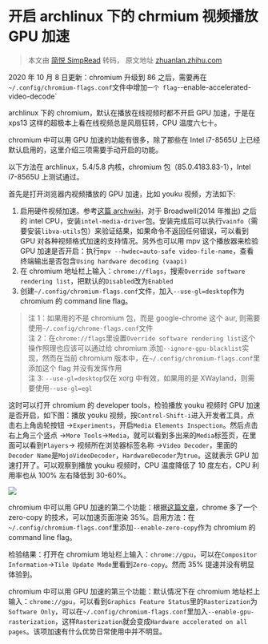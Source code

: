 # 开启 archlinux 下的 chrmium 视频播放 GPU 加速
> 本文由 [简悦 SimpRead](http://ksria.com/simpread/) 转码， 原文地址 [zhuanlan.zhihu.com](https://zhuanlan.zhihu.com/p/219715236)

2020 年 10 月 8 日更新：chromium 升级到 86 之后，需要再在 `~/.config/chromium-flags.conf`文件中增加`一个 flag`--enable-accelerated-video-decode`

archlinux 下的 chromium，默认在播放在线视频时都不开启 GPU 加速，于是在 xps13 这样的超极本上看在线视频总是风扇狂转，CPU 温度六七十。

chromium 中可以用 GPU 加速的功能有很多，除了那些在 Intel i7-8565U 上已经默认启用的，这里介绍三项需要手动开启的功能。

以下方法在 archlinux，5.4/5.8 内核，chromium 包（85.0.4183.83-1），Intel i7-8565U 上测试通过。

首先是打开浏览器内视频播放的 GPU 加速，比如 youku 视频，方法如下:

1.  启用硬件视频加速。参考[这篇 archwiki](https://wiki.archlinux.org/index.php/Hardware_video_acceleration#Intel)，对于 Broadwell(2014 年推出) 之后的 intel CPU，安装`intel-media-driver`包。安装完成后可以执行`vainfo`（需要安装`libva-utils`包）来验证结果，如果命令不返回任何错误，可以看到 GPU 对各种视频格式加速的支持情况。另外也可以用 mpv 这个播放器来检验 GPU 加速是否开启：执行`mpv --hwdec=auto-safe video-file-name`，查看终端输出是否包含`Using hardware decoding (vaapi)`
2.  在 chromium 地址栏上输入：`chrome://flags`，搜索`Override software rendering list`，把默认的`Disabled`改为`Enabled`
3.  创建`~/.config/chromium-flags.conf`文件，加入`--use-gl=desktop`作为 chromium 的 command line flag。

> 注 1：如果用的不是 chromium 包，而是 google-chrome 这个 aur, 则需要使用`~/.config/chrome-flags.conf`文件  
> 注 2：在`chrome://flags`里设置`Override software rendering list`这个操作照理也应该可以通过给 chromium 添加`--ignore-gpu-blacklist`实现，然而在当前 chromium 版本中，在`~/.config/chromium-flags.conf`里添加这个 flag 并没有发挥作用  
> 注 3: `--use-gl=desktop`仅在 xorg 中有效，如果用的是 XWayland，则需要使用`--use-gl=egl`  

这时可以打开 chromium 的 developer tools，检验播放 youku 视频时 GPU 加速是否开启，如下图：播放 youku 视频，按`Control-Shift-i`进入开发者工具，点击右上角齿轮按钮 ->`Experiments`，开启`Media Elements Inspection`。然后点击右上角三个竖点 ->`More Tools`->`Media`，就可以看到多出来的`Media`标签页，在里面可以看到`Players`-> 视频所在浏览器标签名称 ->`Video Decoder`，里面的`Decoder Name`是`MojoVideoDecoder`，`HardwareDecoder`为`true`。这就表示 GPU 加速打开了。可以观察到播放 youku 视频时，CPU 温度降低了 10 度左右，CPU 利用率也从 100% 左右降低到 30-60%。

![](https://pic4.zhimg.com/v2-02af8eac857b584cd22561b891c25d93_r.jpg)

chromium 中可以用 GPU 加速的第二个功能：根据[这篇文章](https://www.ghacks.net/2017/01/31/chromes-rendering-gets-faster-here-is-what-google-does-not-tell-you/)，chrome 多了一个 zero-copy 的技术，可以加速页面渲染 35%。启用方法：在`~/.config/chromium-flags.conf`里添加`--enable-zero-copy`作为 chromium 的 command line flag。

检验结果：打开在 chromium 地址栏上输入：`chrome://gpu`，可以在`Compositor Information`->`Tile Update Mode`里看到`Zero-copy`。然而 35% 提速并没有明显体验到。

chromium 中可以用 GPU 加速的第三个功能：默认情况下在 chromium 地址栏上输入：`chrome://gpu`，可以看到`Graphics Feature Status`里的`Rasterization`为`Software Only`，可以在`~/.config/chromium-flags.conf`里加入`--enable-gpu-rasterization`，这样`Rasterization`就会变成`Hardware accelerated on all pages`。该项加速有什么优势日常使用中并不明显。